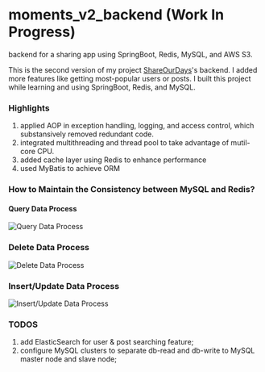 # moments_v2_backend (Work In Progress)
backend for a sharing app using SpringBoot, Redis, MySQL, and AWS S3.

This is the second version of my project [ShareOurDays](https://github.com/AllenSun-HM/ShareOurDays)'s backend. I added more features like getting most-popular users or posts.
I built this project while learning and using SpringBoot, Redis, and MySQL.

### Highlights
  1. applied AOP in exception handling, logging, and access control, which substansively removed redundant code.
  2. integrated multithreading and thread pool to take advantage of mutil-core CPU.
  3. added cache layer using Redis to enhance performance
  4. used MyBatis to achieve ORM
### How to Maintain the Consistency between MySQL and Redis?
 #### Query Data Process 
 ![Query Data Process](https://general-pics-allen.s3.ap-northeast-2.amazonaws.com/github_moments_v2_backend/Query+Data+Process+(1).png)
 ### Delete Data Process 
 ![Delete Data Process](https://general-pics-allen.s3.ap-northeast-2.amazonaws.com/github_moments_v2_backend/Delete+Data+Process+(1).png)
 ### Insert/Update Data Process 
 ![Insert/Update Data Process](https://general-pics-allen.s3.ap-northeast-2.amazonaws.com/github_moments_v2_backend/Insert_Update+Data+Process+(3).png)

### TODOS
  1. add ElasticSearch for user & post searching feature;
  2. configure MySQL clusters to separate db-read and db-write to MySQL master node and slave node;
